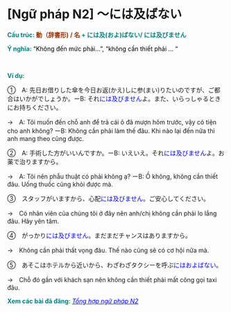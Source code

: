 # [Ngữ pháp N2] 〜には及ばない
<div class="entry-content">
<p><strong><span style="color: #008080;">Cấu trúc:<span style="color: #993300;"> 動（辞書形) / 名</span> + には及(およ)ばない/ には及びません</span></strong></p>
<p><strong><span style="color: #008080;">Ý nghĩa: </span></strong><span style="color: #000000;">“Không đến mức phải…”, “không cần thiết phải … “</span></p>
<p><!-- inside_article4_japanese_responsive --><br/>
<ins class="adsbygoogle adslot_1" data-ad-client="ca-pub-2233580070484357" data-ad-slot="4413057825" style="display: inline-block;"></ins><br/>
<script>// <![CDATA[
(adsbygoogle = window.adsbygoogle || []).push({});
// ]]&gt;</script></p>
<p><strong><span style="color: #008080;">Ví dụ:</span></strong></p>
<p>①　A: 先日お借りした傘を今日お返(かえ)しに参(まい)りたいのですが、ご都合はいかがでしょうか。ーB: それ<span style="color: #0000ff;">には及びません</span>よ。また、いらっしゃるときにお持ちください。</p>
<p>→　A: Tôi muốn đến chỗ anh để trả cái ô đã mượn hôm trước, vậy có tiện cho anh không? ーB: Không cần phải làm thế đâu. Khi nào lại đến nữa thì anh mang theo cũng được.</p>
<p>②　A: 手術した方がいいんですか。ーB: いえいえ。それ<span style="color: #0000ff;">には及びません</span>よ。お薬で治りますから。</p>
<p>→　A: Tôi nên phẫu thuật có phải không ạ? ーB: Ồ không, không cần thiết đâu. Uống thuốc cũng khỏi được mà.</p>
<p>③　スタッフがいますから、心配<span style="color: #0000ff;">には及びません</span>。ご安心してください。</p>
<p>→　Có nhân viên của chúng tôi ở đây nên anh/chị không cần phải lo lắng đâu. Hãy yên tâm.</p>
<p>④　がっかり<span style="color: #0000ff;">には及びません</span>。まだまだチャンスはありますから。</p>
<p>→　Không cần phải thất vọng đâu. Thế nào cũng sẽ có cơ hội nữa mà.</p>
<p>⑤　あそこはホテルから近いから、わざわざタクシーを呼ぶ<span style="color: #0000ff;">にはおよばない</span>。</p>
<p>→　Chỗ đó gần với khách sạn nên không cần thiết phải mất công gọi taxi đâu.</p>
<p><strong><span style="color: #008080;">Xem các bài đã đăng</span></strong>: <span style="color: #0000ff;"><em><a href="https://bikae.net/ngu-phap/tong-hop-ngu-phap-n2/" style="color: #0000ff;" target="_blank">Tổng hợp ngữ pháp N2</a></em></span></p>

</div>